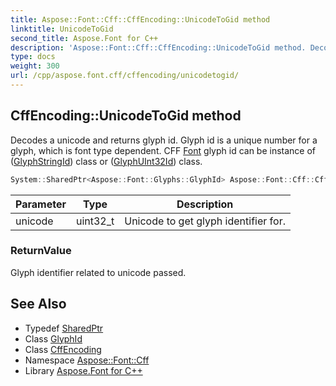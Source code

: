 ```yaml
---
title: Aspose::Font::Cff::CffEncoding::UnicodeToGid method
linktitle: UnicodeToGid
second_title: Aspose.Font for C++
description: 'Aspose::Font::Cff::CffEncoding::UnicodeToGid method. Decodes a unicode and returns glyph id. Glyph id is a unique number for a glyph, which is font type dependent. CFF Font glyph id can be instance of (GlyphStringId) class or (GlyphUInt32Id) class in C++.'
type: docs
weight: 300
url: /cpp/aspose.font.cff/cffencoding/unicodetogid/
---
```

## CffEncoding::UnicodeToGid method


Decodes a unicode and returns glyph id. Glyph id is a unique number for a glyph, which is font type dependent. CFF [Font](../../../aspose.font/font/) glyph id can be instance of ([GlyphStringId](../)) class or ([GlyphUInt32Id](../)) class.

```cpp
System::SharedPtr<Aspose::Font::Glyphs::GlyphId> Aspose::Font::Cff::CffEncoding::UnicodeToGid(uint32_t unicode) override
```


| Parameter | Type | Description |
| --- | --- | --- |
| unicode | uint32_t | Unicode to get glyph identifier for. |

### ReturnValue

Glyph identifier related to unicode passed.

## See Also

* Typedef [SharedPtr](../../../system/sharedptr/)
* Class [GlyphId](../../../aspose.font.glyphs/glyphid/)
* Class [CffEncoding](../)
* Namespace [Aspose::Font::Cff](../../)
* Library [Aspose.Font for C++](../../../)
